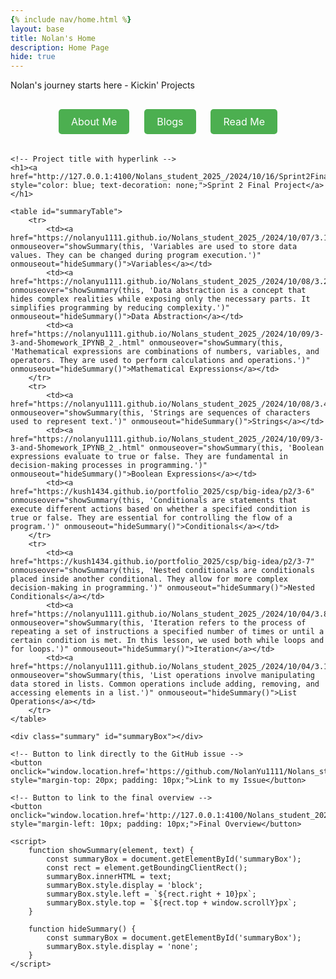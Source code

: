 ```yaml
---
{% include nav/home.html %}
layout: base
title: Nolan's Home 
description: Home Page
hide: true
---
```


Nolan's journey starts here - Kickin' Projects

<style>
  /* Change background color to light grey */
   {
      background-color: #f0f0f0; /* Light grey background */
  }

  /* Style for shortcut buttons */
  .button-container {
      text-align: center;
      margin: 20px 0;
  }
  
  .shortcut-btn {
      background-color: #4CAF50; /* Green button */
      color: white;
      padding: 10px 20px;
      border: none;
      border-radius: 5px;
      text-decoration: none;
      font-size: 16px;
      margin: 10px;
      display: inline-block;
      cursor: pointer;
  }
  
  .shortcut-btn:hover {
      background-color: #45a049; /* Darker green on hover */
  }
</style>

<!-- Add shortcut buttons -->
<div class="button-container">
  <a href="about/" class="shortcut-btn">About Me</a>
  <a href="blogs/" class="shortcut-btn">Blogs</a>
  <a href="README4YML.html/" class="shortcut-btn">Read Me</a>
</div>


<script src="https://utteranc.es/client.js"
        repo="[ENTER REPO HERE]"
        issue-term="pathname"
        theme="github-dark"
        crossorigin="anonymous"
        async>
</script>

### <!DOCTYPE html>
<html>
<head>
    <style>
        /* Style for the table */
        #summaryTable {
            border-collapse: collapse;
            width: 60%;
            border: 2px solid lightgreen;
            display: inline-block;
        }
        #summaryTable th, #summaryTable td {
            border: 1px solid lightgreen;
            text-align: center;
            padding: 0;
            height: 100px;
            width: 200px;
            background-color: #e0ffe0; /* Light green background */
            color: #0000ff; /* Blue text */
        }
        #summaryTable a {
            color: #0000ff; /* Blue text for links */
            text-decoration: none;
        }
        .summary {
            display: none;
            position: absolute;
            background-color: #c0e0c0; /* Lighter green background for summary */
            color: #0000ff; /* Blue text */
            padding: 10px;
            border: 1px solid lightgreen;
            width: 200px;
            z-index: 10;
            font-size: 18px;
        }
    </style>
</head>
<body>

    <!-- Project title with hyperlink -->
    <h1><a href="http://127.0.0.1:4100/Nolans_student_2025_/2024/10/16/Sprint2FinalHacks_IPYNB_2_.html" style="color: blue; text-decoration: none;">Sprint 2 Final Project</a></h1>

    <table id="summaryTable">
        <tr>
            <td><a href="https://nolanyu1111.github.io/Nolans_student_2025_/2024/10/07/3.1homeworkhackpopcornhack_IPYNB_2_.html" onmouseover="showSummary(this, 'Variables are used to store data values. They can be changed during program execution.')" onmouseout="hideSummary()">Variables</a></td>
            <td><a href="https://nolanyu1111.github.io/Nolans_student_2025_/2024/10/08/3.2.1homeworkandpopcornhacks_IPYNB_2_.html" onmouseover="showSummary(this, 'Data abstraction is a concept that hides complex realities while exposing only the necessary parts. It simplifies programming by reducing complexity.')" onmouseout="hideSummary()">Data Abstraction</a></td>
            <td><a href="https://nolanyu1111.github.io/Nolans_student_2025_/2024/10/09/3-3-and-5homework_IPYNB_2_.html" onmouseover="showSummary(this, 'Mathematical expressions are combinations of numbers, variables, and operators. They are used to perform calculations and operations.')" onmouseout="hideSummary()">Mathematical Expressions</a></td>
        </tr>
        <tr>
            <td><a href="https://nolanyu1111.github.io/Nolans_student_2025_/2024/10/08/3.4homeworkhack_IPYNB_2_.html" onmouseover="showSummary(this, 'Strings are sequences of characters used to represent text.')" onmouseout="hideSummary()">Strings</a></td>
            <td><a href="https://nolanyu1111.github.io/Nolans_student_2025_/2024/10/09/3-3-and-5homework_IPYNB_2_.html" onmouseover="showSummary(this, 'Boolean expressions evaluate to true or false. They are fundamental in decision-making processes in programming.')" onmouseout="hideSummary()">Boolean Expressions</a></td>
            <td><a href="https://kush1434.github.io/portfolio_2025/csp/big-idea/p2/3-6" onmouseover="showSummary(this, 'Conditionals are statements that execute different actions based on whether a specified condition is true or false. They are essential for controlling the flow of a program.')" onmouseout="hideSummary()">Conditionals</a></td>
        </tr>
        <tr>
            <td><a href="https://kush1434.github.io/portfolio_2025/csp/big-idea/p2/3-7" onmouseover="showSummary(this, 'Nested conditionals are conditionals placed inside another conditional. They allow for more complex decision-making in programming.')" onmouseout="hideSummary()">Nested Conditionals</a></td>
            <td><a href="https://nolanyu1111.github.io/Nolans_student_2025_/2024/10/04/3.8homeworkpopcornhack_IPYNB_2_.html" onmouseover="showSummary(this, 'Iteration refers to the process of repeating a set of instructions a specified number of times or until a certain condition is met. In this lesson, we used both while loops and for loops.')" onmouseout="hideSummary()">Iteration</a></td>
            <td><a href="https://nolanyu1111.github.io/Nolans_student_2025_/2024/10/04/3.10homeworkandpopcornhacks(1)_IPYNB_2_.html" onmouseover="showSummary(this, 'List operations involve manipulating data stored in lists. Common operations include adding, removing, and accessing elements in a list.')" onmouseout="hideSummary()">List Operations</a></td>
        </tr>
    </table>

    <div class="summary" id="summaryBox"></div>

    <!-- Button to link directly to the GitHub issue -->
    <button onclick="window.location.href='https://github.com/NolanYu1111/Nolans_student_2025_/issues/3'" style="margin-top: 20px; padding: 10px;">Link to my Issue</button>

    <!-- Button to link to the final overview -->
    <button onclick="window.location.href='http://127.0.0.1:4100/Nolans_student_2025_/2024/10/16/finaloverview_IPYNB_2_.html'" style="margin-left: 10px; padding: 10px;">Final Overview</button>

    <script>
        function showSummary(element, text) {
            const summaryBox = document.getElementById('summaryBox');
            const rect = element.getBoundingClientRect();
            summaryBox.innerHTML = text;
            summaryBox.style.display = 'block';
            summaryBox.style.left = `${rect.right + 10}px`;
            summaryBox.style.top = `${rect.top + window.scrollY}px`;
        }

        function hideSummary() {
            const summaryBox = document.getElementById('summaryBox');
            summaryBox.style.display = 'none';
        }
    </script>

</body>
</html>


